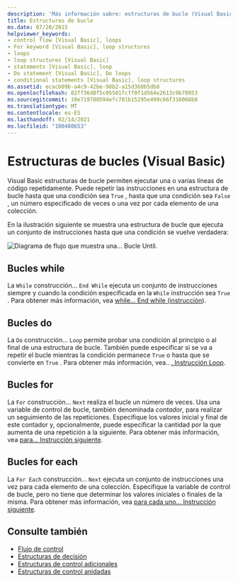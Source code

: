 ```yaml
---
description: 'Más información sobre: estructuras de bucle (Visual Basic)'
title: Estructuras de bucle
ms.date: 07/20/2015
helpviewer_keywords:
- control flow [Visual Basic], loops
- For keyword [Visual Basic], loop structures
- loops
- loop structures [Visual Basic]
- statements [Visual Basic], loop
- Do statement [Visual Basic], Do loops
- conditional statements [Visual Basic], loop structures
ms.assetid: ecacb09b-a4c9-42be-98b2-a15d368b5db8
ms.openlocfilehash: 82ff36d8f5c05501fcff0f1d564e2613c9b78953
ms.sourcegitcommit: 10e719780594efc781b15295e499c66f316068b8
ms.translationtype: MT
ms.contentlocale: es-ES
ms.lasthandoff: 02/14/2021
ms.locfileid: "100480653"
---
```

# <a name="loop-structures-visual-basic"></a>Estructuras de bucles (Visual Basic)

Visual Basic estructuras de bucle permiten ejecutar una o varias líneas de código repetidamente. Puede repetir las instrucciones en una estructura de bucle hasta que una condición sea `True` , hasta que una condición sea `False` , un número especificado de veces o una vez por cada elemento de una colección.  
  
 En la ilustración siguiente se muestra una estructura de bucle que ejecuta un conjunto de instrucciones hasta que una condición se vuelve verdadera:  
  
 ![Diagrama de flujo que muestra una... Bucle Until.](./media/loop-structures/do-until-loop-true-condition.gif)  
  
## <a name="while-loops"></a>Bucles while  

 La `While` construcción... `End While` ejecuta un conjunto de instrucciones siempre y cuando la condición especificada en la `While` instrucción sea `True` . Para obtener más información, vea [while... End while (instrucción](../../../language-reference/statements/while-end-while-statement.md)).  
  
## <a name="do-loops"></a>Bucles do  

 La `Do` construcción... `Loop` permite probar una condición al principio o al final de una estructura de bucle. También puede especificar si se va a repetir el bucle mientras la condición permanece `True` o hasta que se convierte en `True` . Para obtener más información, vea.. [. Instrucción Loop](../../../language-reference/statements/do-loop-statement.md).  
  
## <a name="for-loops"></a>Bucles for  

 La `For` construcción... `Next` realiza el bucle un número de veces. Usa una variable de control de bucle, también denominada *contador*, para realizar un seguimiento de las repeticiones. Especifique los valores inicial y final de este contador y, opcionalmente, puede especificar la cantidad por la que aumenta de una repetición a la siguiente. Para obtener más información, vea [para... Instrucción siguiente](../../../language-reference/statements/for-next-statement.md).  
  
## <a name="for-each-loops"></a>Bucles for each  

 La `For Each` construcción... `Next` ejecuta un conjunto de instrucciones una vez para cada elemento de una colección. Especifique la variable de control de bucle, pero no tiene que determinar los valores iniciales o finales de la misma. Para obtener más información, vea [para cada uno... Instrucción siguiente](../../../language-reference/statements/for-each-next-statement.md).  
  
## <a name="see-also"></a>Consulte también

- [Flujo de control](index.md)
- [Estructuras de decisión](decision-structures.md)
- [Estructuras de control adicionales](other-control-structures.md)
- [Estructuras de control anidadas](nested-control-structures.md)
